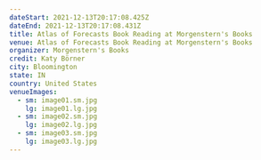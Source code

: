 ```yaml
---
dateStart: 2021-12-13T20:17:08.425Z
dateEnd: 2021-12-13T20:17:08.431Z
title: Atlas of Forecasts Book Reading at Morgenstern's Books
venue: Atlas of Forecasts Book Reading at Morgenstern's Books
organizer: Morgenstern's Books
credit: Katy Börner
city: Bloomington
state: IN
country: United States
venueImages:
  - sm: image01.sm.jpg
    lg: image01.lg.jpg
  - sm: image02.sm.jpg
    lg: image02.lg.jpg
  - sm: image03.sm.jpg
    lg: image03.lg.jpg
---
```


